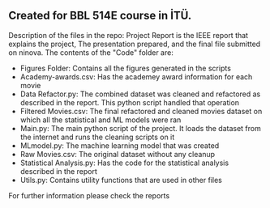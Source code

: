 <h2>Created for BBL 514E course in İTÜ.</h2>
<p>Description of the files in the repo: Project Report is the IEEE report that explains the project, The presentation prepared, and the final file submitted on ninova. The contents of the "Code" folder are: </p>
<ul>
<li>Figures Folder: Contains all the figures generated in the scripts</li>
<li>Academy-awards.csv: Has the academey award information for each movie</li>
<li>Data Refactor.py: The combined dataset was cleaned and refactored as described in the report. This python script handled that operation</li>
<li>Filtered Movies.csv: The final refactored and cleaned movies dataset on which all the statistical and ML models were ran</li>
<li>Main.py: The main python script of the project. It loads the dataset from the internet and runs the cleaning scripts on it</li>
<li>MLmodel.py: The machine learning model that was created</li>
<li>Raw Movies.csv: The original dataset without any cleanup</li>
<li>Statistical Analysis.py: Has the code for the statistical analysis described in the report</li>
<li>Utils.py: Contains utility functions that are used in other files</li>
</ul>
<p>For further information please check the reports</p>